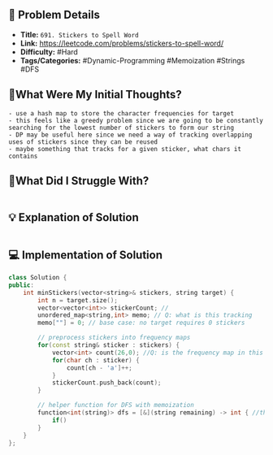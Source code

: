 ## 📝 Problem Details

- **Title:** `691. Stickers to Spell Word`
- **Link:** https://leetcode.com/problems/stickers-to-spell-word/
- **Difficulty:** #Hard 
- **Tags/Categories:** #Dynamic-Programming #Memoization #Strings #DFS 

## 💭What Were My Initial Thoughts?

```
- use a hash map to store the character frequencies for target
- this feels like a greedy problem since we are going to be constantly searching for the lowest number of stickers to form our string
- DP may be useful here since we need a way of tracking overlapping uses of stickers since they can be reused
- maybe something that tracks for a given sticker, what chars it contains
```

## 🤔What Did I Struggle With?

```

```

## 💡 Explanation of Solution

```

```
## 💻 Implementation of Solution

```cpp
class Solution {
public:
	int minStickers(vector<string>& stickers, string target) {
		int n = target.size();
		vector<vector<int>> stickerCount; //
		unordered_map<string,int> memo; // Q: what is this tracking 
		memo[""] = 0; // base case: no target requires 0 stickers

		// preprocess stickers into frequency maps
		for(const string& sticker : stickers) {
			vector<int> count(26,0); //Q: is the frequency map in this case a vector where the index relates to the character order of the alphabet and the value is the frequency?
			for(char ch : sticker) {
				count[ch - 'a']++;
			}
			stickerCount.push_back(count);
		}

		// helper function for DFS with memoization
		function<int(string)> dfs = [&](string remaining) -> int { //this syntax needs more explanation since i havent encountered something like this in cpp before
			if()
		}
	}
};
```
